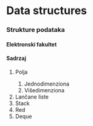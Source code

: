 # Data structures
<h3>Strukture podataka</h3>
<h4>Elektronski fakultet</h4>
<h4>Sadrzaj</h4>
<ol>
    <li>Polja</li>
    <ol>
        <li>Jednodimenziona</li>
        <li>Višedimenziona</li>
    </ol>
    <li>Lančane liste</li>
    <li>Stack</li>
    <li>Red</li>
    <li>Deque</li>
    </ol>
</ol>
